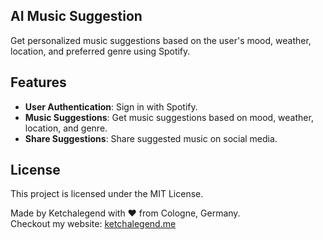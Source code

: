 ## AI Music Suggestion 

Get personalized music suggestions based on the user's mood, weather, location, and preferred genre using Spotify.

## Features

- **User Authentication**: Sign in with Spotify.
- **Music Suggestions**: Get music suggestions based on mood, weather, location, and genre.
- **Share Suggestions**: Share suggested music on social media.


## License

This project is licensed under the MIT License.


Made by Ketchalegend with ❤️ from Cologne, Germany.  
Checkout my website: [ketchalegend.me](https://ketchalegend.me)